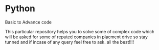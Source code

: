 # Python
Basic to Advance code 


This particular repository helps you to solve some of complex code which will be asked for some of reputed companies in placment drive so stay tunned and if incase of any query feel free to ask. all the best!!!!
